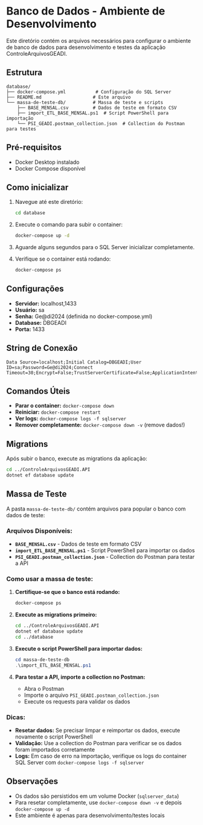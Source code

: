 # Banco de Dados - Ambiente de Desenvolvimento

Este diretório contém os arquivos necessários para configurar o ambiente de banco de dados para desenvolvimento e testes da aplicação ControleArquivosGEADI.

## Estrutura

```
database/
├── docker-compose.yml           # Configuração do SQL Server
├── README.md                   # Este arquivo
└── massa-de-teste-db/          # Massa de teste e scripts
    ├── BASE_MENSAL.csv         # Dados de teste em formato CSV
    ├── import_ETL_BASE_MENSAL.ps1  # Script PowerShell para importação
    └── PSI_GEADI.postman_collection.json  # Collection do Postman para testes
```

## Pré-requisitos

- Docker Desktop instalado
- Docker Compose disponível

## Como inicializar

1. Navegue até este diretório:
   ```bash
   cd database
   ```

2. Execute o comando para subir o container:
   ```bash
   docker-compose up -d
   ```

3. Aguarde alguns segundos para o SQL Server inicializar completamente.

4. Verifique se o container está rodando:
   ```bash
   docker-compose ps
   ```

## Configurações

- **Servidor:** localhost,1433
- **Usuário:** sa
- **Senha:** Ge@di2024 (definida no docker-compose.yml)
- **Database:** DBGEADI
- **Porta:** 1433

## String de Conexão

```
Data Source=localhost;Initial Catalog=DBGEADI;User ID=sa;Password=Ge@di2024;Connect Timeout=30;Encrypt=False;TrustServerCertificate=False;ApplicationIntent=ReadWrite;MultiSubnetFailover=False
```

## Comandos Úteis

- **Parar o container:** `docker-compose down`
- **Reiniciar:** `docker-compose restart`
- **Ver logs:** `docker-compose logs -f sqlserver`
- **Remover completamente:** `docker-compose down -v` (remove dados!)

## Migrations

Após subir o banco, execute as migrations da aplicação:

```bash
cd ../ControleArquivosGEADI.API
dotnet ef database update
```

## Massa de Teste

A pasta `massa-de-teste-db/` contém arquivos para popular o banco com dados de teste:

### Arquivos Disponíveis:

- **`BASE_MENSAL.csv`** - Dados de teste em formato CSV
- **`import_ETL_BASE_MENSAL.ps1`** - Script PowerShell para importar os dados
- **`PSI_GEADI.postman_collection.json`** - Collection do Postman para testar a API

### Como usar a massa de teste:

1. **Certifique-se que o banco está rodando:**
   ```bash
   docker-compose ps
   ```

2. **Execute as migrations primeiro:**
   ```bash
   cd ../ControleArquivosGEADI.API
   dotnet ef database update
   cd ../database
   ```

3. **Execute o script PowerShell para importar dados:**
   ```powershell
   cd massa-de-teste-db
   .\import_ETL_BASE_MENSAL.ps1
   ```

4. **Para testar a API, importe a collection no Postman:**
   - Abra o Postman
   - Importe o arquivo `PSI_GEADI.postman_collection.json`
   - Execute os requests para validar os dados

### Dicas:

- **Resetar dados:** Se precisar limpar e reimportar os dados, execute novamente o script PowerShell
- **Validação:** Use a collection do Postman para verificar se os dados foram importados corretamente
- **Logs:** Em caso de erro na importação, verifique os logs do container SQL Server com `docker-compose logs -f sqlserver`

## Observações

- Os dados são persistidos em um volume Docker (`sqlserver_data`)
- Para resetar completamente, use `docker-compose down -v` e depois `docker-compose up -d`
- Este ambiente é apenas para desenvolvimento/testes locais
